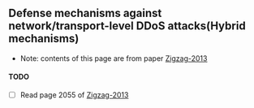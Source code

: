 ﻿Defense mechanisms against network/transport-level DDoS attacks(Hybrid mechanisms)
---

- Note: contents of this page are from paper [Zigzag-2013]()


#### TODO
- [ ] Read page 2055 of [Zigzag-2013]()